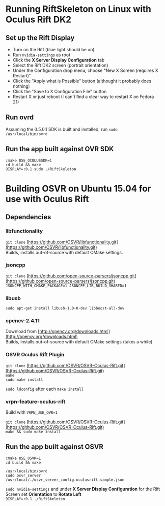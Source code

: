 Running RiftSkeleton on Linux with Oculus Rift DK2
============

## Set up the Rift Display

 - Turn on the Rift (blue light should be on)
 - Run `nvidia-settings` as root
 - Click the **X Server Display Configuration** tab
 - Select the Rift DK2 screen (portrait orientation)
 - Under the Configuration drop menu, choose "New X Screen (requires X Restart)"
 - Click the "Apply what is Possible" button (althought it probably does nothing)
 - Click the "Save to X Configuration File" button
 - Restart X or just reboot (I can't find a clear way to restart X on Fedora 21)

## Run ovrd
Assuming the 0.5.0.1 SDK is built and installed, run `sudo /usr/local/bin/ovrd`

## Run the app built against OVR SDK
`cmake USE_OCULUSSDK=1`  
`cd build && make`  
`DISPLAY=:0.1 sudo ./RiftSkeleton`  


Building OSVR on Ubuntu 15.04 for use with Oculus Rift
============

## Dependencies

### libfunctionality
`git clone` [https://github.com/OSVR/libfunctionality.git](https://github.com/OSVR/libfunctionality.git)  
Builds, installs out-of-source with default CMake settings.  

### jsoncpp
`git clone` [https://github.com/open-source-parsers/jsoncpp.git](https://github.com/open-source-parsers/jsoncpp.git)  
`JSONCPP_WITH_CMAKE_PACKAGE=1 JSONCPP_LIB_BUILD_SHARED=1`  

### libusb
`sudo apt-get install libusb-1.0-0-dev libboost-all-dev`  

### opencv-2.4.11
Download from [http://opencv.org/downloads.html](http://opencv.org/downloads.html)  
Builds, installs out-of-source with default CMake settings (takes a while)  

### OSVR Oculus Rift Plugin
`git clone` [https://github.com/OSVR/OSVR-Oculus-Rift.git](https://github.com/OSVR/OSVR-Oculus-Rift.git)  
`make`  
`sudo make install`  

`sudo ldconfig` after each `make install`  

### vrpn-feature-oculus-rift  
Build with `VRPN_USE_OVR=1`  

`git clone` [https://github.com/OSVR/OSVR-Oculus-Rift.git](https://github.com/OSVR/OSVR-Oculus-Rift.git)  
`make && sudo make install`  

## Run the app built against OSVR
`cmake USE_OSVR=1`  
`cd build && make`  

`/usr/local/bin/ovrd`  
`sudo osvr_server /usr/local/./osvr_server_config.oculusrift.sample.json`  

`sudo nvidia-settings` and under **X Server Display Configuration** for the Rift Screen set **Orientation** to **Rotate Left**  
`DISPLAY=:0.1 ./RiftSkeleton`  
